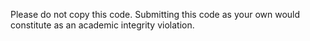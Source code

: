 Please do not copy this code. Submitting this code as your own would constitute as an academic integrity violation.

